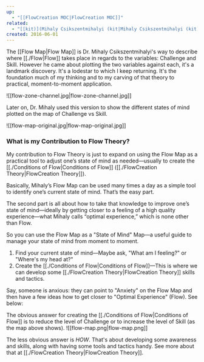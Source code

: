 ```yaml
---
up:
  - "[[FlowCreation MOC|FlowCreation MOC]]"
related:
  - "[[kit)](Mihaly Csikszentmihalyi (kit|Mihaly Csikszentmihalyi (kit)]])"
created: 2016-06-01
---
```

The [[Flow Map|Flow Map]] is Dr. Mihaly Csikszentmihalyi's way to describe where [[./Flow|Flow]] takes place in regards to the variables: Challenge and Skill. However he came about plotting the two variables against each, it's a landmark discovery. It's a lodestar to which I keep returning. It's the foundation much of my thinking and to my carving of that theory to practical, moment-to-moment application.

![[flow-zone-channel.jpg|flow-zone-channel.jpg]]

Later on, Dr. Mihaly used this version to show the different states of mind plotted on the map of Challenge vs Skill.

![[flow-map-original.jpg|flow-map-original.jpg]]

### What is my Contribution to Flow Theory?

My contribution to Flow Theory is just to expand on using the Flow Map as a practical tool to adjust one’s state of mind as needed—usually to create the [[./Conditions of Flow|Conditions of Flow]] ([[./FlowCreation Theory|FlowCreation Theory]]).

Basically, Mihaly’s Flow Map can be used many times a day as a simple tool to identify one’s current state of mind. That’s the easy part.

The second part is all about how to take that knowledge to improve one’s state of mind—ideally by getting closer to a feeling of a high quality experience—what Mihaly calls “optimal experience,” which is none other than Flow.

So you can use the Flow Map as a "State of Mind" Map—a useful guide to manage your state of mind from moment to moment.

1. Find your current state of mind—Maybe ask, "What am I feeling?" or "Where's my head at?"
2. Create the [[./Conditions of Flow|Conditions of Flow]]—This is where we can develop some [[./FlowCreation Theory|FlowCreation Theory]] skills and tactics. 

Say, someone is anxious: they can point to "Anxiety" on the Flow Map and then have a few ideas how to get closer to "Optimal Experience" (Flow). See below:

The obvious answer for creating the [[./Conditions of Flow|Conditions of Flow]] is to reduce the level of Challenge or to increase the level of Skill (as the map above shows).
![[flow-map.png|flow-map.png]]

The less obvious answer is *HOW*. That's about developing some awareness and skills, along with having some tools and tactics handy. See more about that at [[./FlowCreation Theory|FlowCreation Theory]]. 
